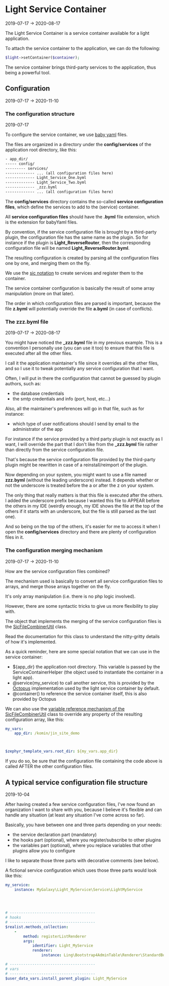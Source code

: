 Light Service Container
================
2019-07-17 -> 2020-08-17



The Light Service Container is a service container available for a light application.


To attach the service container to the application, we can do the following:


```php
$light->setContainer($container);
```


The service container brings third-party services to the application, thus being a powerful tool. 




Configuration
---------------
2019-07-17 -> 2020-11-10


### The configuration structure
2019-07-17



To configure the service container, we use [baby yaml](https://github.com/lingtalfi/BabyYaml) files.

The files are organized in a directory under the **config/services** of the application root directory, like this:


```txt
- app_dir/
----- config/
--------- services/
------------- ... (all configuration files here)
------------- Light_Service_One.byml
------------- Light_Service_Two.byml
------------- _zzz.byml
------------- ... (all configuration files here)
```


The **config/services** directory contains the so-called **service configuration files**, which define the services
to add to the (service) container. 

All **service configuration files** should have the **.byml** file extension, which is the extension for babyYaml files.

By convention, if the service configuration file is brought by a third-party plugin, the configuration file
has the same name as the plugin. So for instance if the plugin is **Light_ReverseRouter**, then the corresponding
configuration file will be named **Light_ReverseRouter.byml**. 



The resulting configuration is created by parsing all the configuration files one by one, and merging them on the fly.

We use the [sic notation](https://github.com/lingtalfi/NotationFan/blob/master/sic.md) to create services and register them to the container.

The service container configuration is basically the result of some array manipulation (more on that later).

The order in which configuration files are parsed is important, because the file **z.byml** will potentially override 
the file **a.byml** (in case of conflicts).



### The zzz.byml file
2019-07-17 -> 2020-08-17


You might have noticed the **_zzz.byml** file in my previous example. This is a convention I personally use (you can use it too)
to ensure that this file is executed after all the other files. 

I call it the application maintainer's file since it overrides all the other files, and so I use it 
to tweak potentially any service configuration that I want.

Often, I will put in there the configuration that cannot be guessed by plugin authors, such as:

- the database credentials
- the smtp credentials and info (port, host, etc...)

Also, all the maintainer's preferences will go in that file, such as for instance:

- which type of user notifications should I send by email to the administrator of the app 



For instance if the service provided by a third party plugin is not exactly as I want, I will override the part that I don't like
from the **_zzz.byml** file rather than directly from the service configuration file.

That's because the service configuration file provided by the third-party plugin might be rewritten in case of a reinstall/reimport
of the plugin.


Now depending on your system, you might want to use a file named **zzz.byml** (without the leading underscore) instead.
It depends whether or not the underscore is treated before the a or after the z on your system.

The only thing that really matters is that this file is executed after the others.
I added the underscore prefix because I wanted this file to APPEAR before the others in my IDE (weirdly enough, my IDE
shows the file at the top of the others if it starts with an underscore, but the file is still parsed as the last one).

And so being on the top of the others, it's easier for me to access it when I open the **config/services** directory and 
there are plenty of configuration files in it.



### The configuration merging mechanism
2019-07-17 -> 2020-11-10

How are the service configuration files combined?

The mechanism used is basically to convert all service configuration files to arrays, and merge those arrays together on the fly.

It's only array manipulation (i.e. there is no php logic involved).

However, there are some syntactic tricks to give us more flexibility to play with.


The object that implements the merging of the service configuration files is the [SicFileCombinerUtil](https://github.com/lingtalfi/SicTools/blob/master/doc/api/Ling/SicTools/Util/SicFileCombinerUtil.md) class.

Read the documentation for this class to understand the nitty-gritty details of how it's implemented.


As a quick reminder, here are some special notation that we can use in the service container:


- ${app_dir}                the application root directory. This variable is passed by the ServiceContainerHelper (the object used to instantiate the container in a light app).
- @service(my_service)      to call another service, this is provided by the [Octopus](https://github.com/lingtalfi/Octopus) implementation used by the light service container by default.
- @container()              to reference the service container itself, this is also provided by Octopus 


We can also use the [variable reference mechanism of the SicFileCombinerUtil](https://github.com/lingtalfi/SicTools/blob/master/doc/api/Ling/SicTools/Util/SicFileCombinerUtil.md#variable-references) class to override any property of the resulting
configuration array, like this:

```yaml
my_vars:
    app_dir: /komin/jin_site_demo



$zephyr_template_vars.root_dir: ${my_vars.app_dir}


```

If you do so, be sure that the configuration file containing the code above is called AFTER the other
configuration files. 






A typical service configuration file structure
------------------
2019-10-04


After having created a few service configuration files, I've now found an organization I want to share with you,
because I believe it's flexible and can handle any situation (at least any situation I've come across so far).

Basically, you have between one and three parts depending on your needs:

- the service declaration part (mandatory)
- the hooks part (optional), where you register/subscribe to other plugins
- the variables part (optional), where you replace variables that other plugins allow you to configure


I like to separate those three parts with decorative comments (see below).

A fictional service configuration which uses those three parts would look like this:


```yaml 
my_service:
    instance: MyGalaxy\Light_MyService\Service\LightMyService
    

    
    
# --------------------------------------
# hooks
# --------------------------------------
$realist.methods_collection:
    -
        method: registerListRenderer
        args:
            identifier: Light_MyService
            renderer:
                instance: Ling\Bootstrap4AdminTable\Renderer\StandardBootstrap4AdminTableRenderer

# --------------------------------------
# vars
# --------------------------------------
$user_data_vars.install_parent_plugin: Light_MyService

    
```
  







 








   























